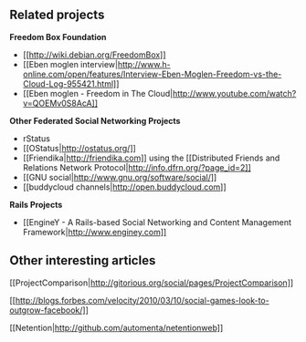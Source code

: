 ## Related projects

**Freedom Box Foundation**
- [[http://wiki.debian.org/FreedomBox]]
- [[Eben moglen interview|http://www.h-online.com/open/features/Interview-Eben-Moglen-Freedom-vs-the-Cloud-Log-955421.html]]
- [[Eben moglen - Freedom in The Cloud|http://www.youtube.com/watch?v=QOEMv0S8AcA]]

**Other Federated Social Networking Projects**
- rStatus
- [[OStatus|http://ostatus.org/]]
- [[Friendika|http://friendika.com]] using the [[Distributed Friends and Relations Network Protocol|http://info.dfrn.org/?page_id=2]]
- [[GNU social|http://www.gnu.org/software/social/]]
- [[buddycloud channels|http://open.buddycloud.com]]
  
**Rails Projects**
- [[EngineY - A Rails-based Social Networking and Content Management Framework|http://www.enginey.com]]
  
## Other interesting articles

[[ProjectComparison|http://gitorious.org/social/pages/ProjectComparison]]

[[http://blogs.forbes.com/velocity/2010/03/10/social-games-look-to-outgrow-facebook/]]

[[Netention|http://github.com/automenta/netentionweb]]

